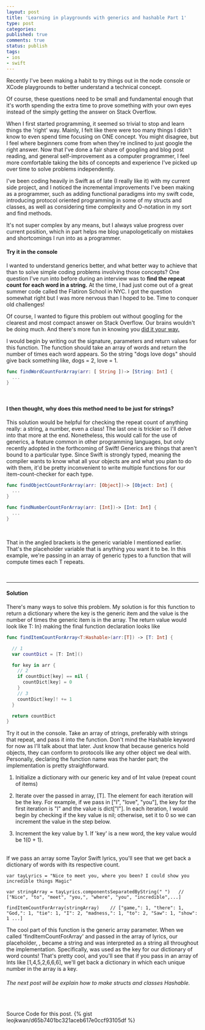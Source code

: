 ```yaml
---
layout: post
title: 'Learning in playgrounds with generics and hashable Part 1'
type: post
categories:
published: true
comments: true
status: publish
tags:
- ios
- swift
---
```


Recently I've been making a habit to try things out in the node console or XCode playgrounds to better understand a technical concept.

Of course, these questions need to be small and fundamental enough that it's worth spending the extra time to prove something with your own eyes instead of the simply getting the answer on Stack Overflow.

<!--more-->

When I first started programming, it seemed so trivial to stop and learn things the 'right' way. Mainly, I felt like there were too many things I didn't know to even spend time focusing on ONE concept. You might disagree, but I feel where beginners come from when they're inclined to just google the right answer. Now that I've done a fair share of googling and blog post reading, and general self-improvement as a computer programmer, I feel more comfortable taking the bits of concepts and experience I've picked up over time to solve problems independently.

I've been coding heavily in Swift as of late (I really like it) with my current side project, and I noticed the incremental improvements I've been making as a programmer, such as adding functional paradigms into my swift code, introducing protocol oriented programming in some of my structs and classes, as well as considering time complexity and O-notation in my sort and find methods.

It's not super complex by any means, but I always value progress over current position, which in part helps me blog unapologetically on mistakes and shortcomings I run into as a programmer.
<br/>

#### Try it in the console

I wanted to understand generics better, and what better way to achieve that than to solve simple coding problems involving those concepts? One question I've run into before during an interview was to **find the repeat count for each word in a string.** At the time, I had just come out of a great summer code called the Flatiron School in NYC. I got the question somewhat right but I was more nervous than I hoped to be. Time to conquer old challenges!


Of course, I wanted to figure this problem out without googling for the clearest and most compact answer on Stack Overflow. Our brains wouldn't be doing much. And there's more fun in knowing you <a href="https://youtu.be/0O6A0Ote-fg?t=11">did it your way.</a>

I would begin by writing out the signature, parameters and return values for this function. The function should take an array of words and return  the number of times each word appears. So the string "dogs love dogs" should give back something like, dogs = 2, love = 1.
<br/>


```swift
func findWordCountForArray(arr: [￼String￼])-> [String: Int] {
  ...
}
```
<br/>

#### I then thought, why does this method need to be just for strings?

 This solution would be helpful for checking the repeat count of anything really: a string, a number, even a class! The last one is trickier so I'll delve into that more at the end. Nonetheless, this would call for the use of generics, a feature common in other programming languages, but only recently adopted in the forthcoming of Swift! Generics are things that aren't bound to a particular type. Since Swift is strongly typed, meaning the compiler wants to know what all your objects are and what you plan to do with them, it'd be pretty inconvenient to write multiple functions for our item-count-checker for each type.
<br>

```swift
func findObjectCountForArray(arr: [Object])-> [Object: Int] {
  ...
}

func findNumberCountForArray(arr: [Int])-> [Int: Int] {
  ...
}
```
<br>

That <T> in the angled brackets is the generic variable I mentioned earlier. That's the placeholder variable that is anything you want it to be. In this example, we're passing in an array of generic types to a function that will compute times each T repeats.

<br/>
<hr>

#### Solution
There's many ways to solve this problem. My solution is for this function to return a dictionary where the key is the generic item and the value is the number of times the generic item is in the array. The return value would look like T: In} making the final function declaration looks like

```swift
func findItemCountForArray<T:Hashable>(arr:[T]) -> [T: Int] {

  // 1
  var countDict = [T: Int]()

  for key in arr {
    // 2
    if countDict[key] == nil {
      countDict[key] = 0
    }
    // 3
    countDict[key]! += 1
  }

  return countDict
}

```

Try it out in the console. Take an array of strings, preferably with strings that repeat, and pass it into the function. Don't mind the Hashable keyword for now as I'll talk about that later. Just know that because generics hold objects, they can conform to protocols like any other object we deal with. Personally, declaring the function name was the harder part; the implementation is pretty straightforward.

1. Initialize a dictionary with our generic key and of Int value (repeat count of items)

2. Iterate over the passed in array, [T]. The element for each iteration will be the key. For example, if we pass in ["I", "love", "you"], the key for the first iteration is "I" and the value is dict["I"]. In each iteration, I would begin by checking if the key value is nil; otherwise, set it to 0 so we can increment the value in the step below.

3. Increment the key value by 1. If 'key' is a new word, the key value would be 1(0 + 1).

<br/>
If we pass an array some Taylor Swift lyrics, you'll see that we get back a dictionary of words with its respective count.


```
var tayLyrics = "Nice to meet you, where you been? I could show you incredible things Magic"

var stringArray = tayLyrics.componentsSeparatedByString(" ")   // ["Nice", "to", "meet", "you,", "where", "you", "incredible",...]

findItemCountForArray(stringArray)    // ["game,": 1, "there": 1, "God,": 1, "tie": 1, "I": 2, "madness,": 1, "to": 2, "Saw": 1, "show": 1 ...]
```

The cool part of this function is the generic array parameter. When we called 'findItemCountForArray' and passed in the array of lyrics, our placeholder, <T>, became a string and was interpreted as a string all throughout the implementation. Specifically, <T> was used as the key for our dictionary of word counts! That's pretty cool, and you'll see that if you pass in an array of Ints like [1,4,5,2,6,6,6], we'll get back a dictionary in which each unique number in the array is a key.

###### The next post will be explain how to make structs and classes Hashable.

<br/>

Source Code for this post.
{% gist leojkwan/d65b7401bc321aceb617e0ccf93105df %}
